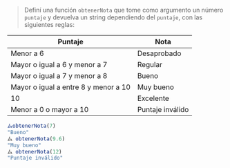 > Definí una función `obtenerNota` que tome como argumento un número `puntaje` y devuelva un string dependiendo del `puntaje`, con las siguientes reglas:
>
| Puntaje | Nota |
| --- | --- |
| Menor a 6 | Desaprobado
| Mayor o igual a 6 y menor a 7 | Regular
| Mayor o igual a 7 y menor a 8 | Bueno
| Mayor o igual a entre 8 y menor a 10 | Muy bueno
| 10 | Excelente
| Menor a 0 o mayor a 10 | Puntaje inválido
>
```javascript
ムobtenerNota(7)
"Bueno"
ム obtenerNota(9.6)
"Muy bueno"
ム obtenerNota(12)
"Puntaje inválido"
```